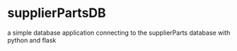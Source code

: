 # supplierPartsDB
a simple database application connecting to the supplierParts database with python and flask
